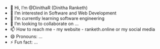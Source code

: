 - 👋 Hi, I’m @DinithaR (Dinitha Ranketh)
- 👀 I’m interested in Software and Web Development
- 🌱 I’m currently learning software engineering
- 💞️ I’m looking to collaborate on ...
- 📫 How to reach me - my website - ranketh.online or my social media
- 😄 Pronouns: ...
- ⚡ Fun fact: ...

<!---
DinithaR/DinithaR is a ✨ special ✨ repository because its `README.md` (this file) appears on your GitHub profile.
You can click the Preview link to take a look at your changes.
--->
